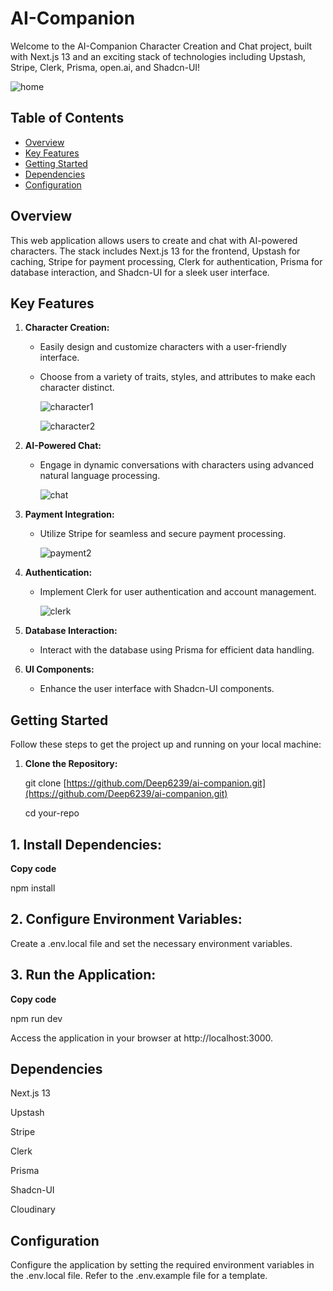 # AI-Companion

Welcome to the AI-Companion Character Creation and Chat project, built with Next.js 13 and an exciting stack of technologies including Upstash, Stripe, Clerk, Prisma, open.ai, and Shadcn-UI!

![home](https://github.com/Deep6239/ai-companion/assets/110710828/f30b20d7-8595-46a1-a0d6-7c7da00c9436)

## Table of Contents

- [Overview](#overview)
- [Key Features](#key-features)
- [Getting Started](#getting-started)
- [Dependencies](#dependencies)
- [Configuration](#configuration)

## Overview

This web application allows users to create and chat with AI-powered characters. The stack includes Next.js 13 for the frontend, Upstash for caching, Stripe for payment processing, Clerk for authentication, Prisma for database interaction, and Shadcn-UI for a sleek user interface.

## Key Features

1. **Character Creation:**
   - Easily design and customize characters with a user-friendly interface.
   - Choose from a variety of traits, styles, and attributes to make each character distinct.

     ![character1](https://github.com/Deep6239/ai-companion/assets/110710828/7b0bb12f-23c2-4dbe-a831-e3343bd9adc3)

     ![character2](https://github.com/Deep6239/ai-companion/assets/110710828/07bb8935-33ad-48e4-9657-beb8c6c4baf3)

2. **AI-Powered Chat:**
   - Engage in dynamic conversations with characters using advanced natural language processing.

     ![chat](https://github.com/Deep6239/ai-companion/assets/110710828/f8be253e-9eeb-4e42-aed4-3d082163412a)

3. **Payment Integration:**
   - Utilize Stripe for seamless and secure payment processing.
  
     ![payment2](https://github.com/Deep6239/ai-companion/assets/110710828/dacb3b57-aa84-4a57-a5e6-9fb9e164473b)

4. **Authentication:**
   - Implement Clerk for user authentication and account management.
  
     ![clerk](https://github.com/Deep6239/ai-companion/assets/110710828/09703bca-2c6f-4092-a29e-ade2bdf59886)

5. **Database Interaction:**
   - Interact with the database using Prisma for efficient data handling.

6. **UI Components:**
   - Enhance the user interface with Shadcn-UI components.

## Getting Started

Follow these steps to get the project up and running on your local machine:

1. **Clone the Repository:**
   
   git clone [https://github.com/Deep6239/ai-companion.git](https://github.com/Deep6239/ai-companion.git)
   
   cd your-repo

## 1. Install Dependencies:

**Copy code**

npm install


## 2. Configure Environment Variables:

Create a .env.local file and set the necessary environment variables.

## 3. Run the Application:

**Copy code**

npm run dev

Access the application in your browser at http://localhost:3000.

## Dependencies

Next.js 13

Upstash

Stripe

Clerk

Prisma

Shadcn-UI

Cloudinary

## Configuration

Configure the application by setting the required environment variables in the .env.local file. Refer to the .env.example file for a template.
